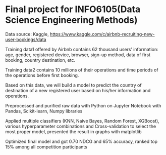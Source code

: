 # Final project for INFO6105(Data Science Engineering Methods)

Data source: Kaggle, https://www.kaggle.com/c/airbnb-recruiting-new-user-bookings/data

Training data1 offered by Airbnb contains 62 thousand users’ information: age, gender, registered device, browser, sign-up method, data of first booking, country destination, etc.

Training data2 contains 10 millions of their operations and time periods of the operations before first booking.

Based on this data, we will build a model to predict the country of destination of a new registered user based on his/her information and operations.

Preprocessed and purified raw data with Python on Jupyter Notebook with Pandas, Scikit-learn, Numpy libraries

Applied multiple classifiers (KNN, Naive Bayes, Random Forest, XGBoost), various hyperparameter combinations and Cross-validation to select the most proper model, presented the result in graphs with matplotlib

Optimized final model and got 0.70 NDCG and 65% accuracy, ranked top 15% among all competition participants
